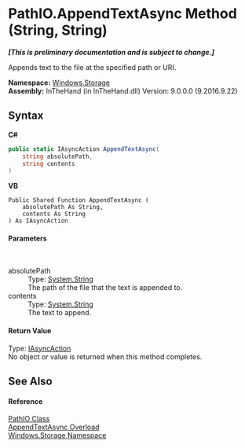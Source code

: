 # PathIO.AppendTextAsync Method (String, String)
 _**\[This is preliminary documentation and is subject to change.\]**_

Appends text to the file at the specified path or URI.

**Namespace:**&nbsp;<a href="N_Windows_Storage">Windows.Storage</a><br />**Assembly:**&nbsp;InTheHand (in InTheHand.dll) Version: 9.0.0.0 (9.2016.9.22)

## Syntax

**C#**<br />
``` C#
public static IAsyncAction AppendTextAsync(
	string absolutePath,
	string contents
)
```

**VB**<br />
``` VB
Public Shared Function AppendTextAsync ( 
	absolutePath As String,
	contents As String
) As IAsyncAction
```


#### Parameters
&nbsp;<dl><dt>absolutePath</dt><dd>Type: <a href="http://msdn2.microsoft.com/en-us/library/s1wwdcbf" target="_blank">System.String</a><br />The path of the file that the text is appended to.</dd><dt>contents</dt><dd>Type: <a href="http://msdn2.microsoft.com/en-us/library/s1wwdcbf" target="_blank">System.String</a><br />The text to append.</dd></dl>

#### Return Value
Type: <a href="T_Windows_Foundation_IAsyncAction">IAsyncAction</a><br />No object or value is returned when this method completes.

## See Also


#### Reference
<a href="T_Windows_Storage_PathIO">PathIO Class</a><br /><a href="Overload_Windows_Storage_PathIO_AppendTextAsync">AppendTextAsync Overload</a><br /><a href="N_Windows_Storage">Windows.Storage Namespace</a><br />